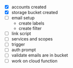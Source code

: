 * [x] accounts created
* [x] storage bucket created
* [ ] email setup
  * create labels
  * create filter  
* [ ] link script
* [ ] services and scopes
* [ ] trigger
* [ ] auth prompt
* [ ] validate emails are in bucket
* [ ] work on cloud function
